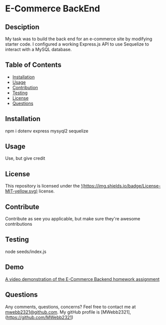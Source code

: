 # E-Commerce BackEnd

## Desciption

My task was to build the back end for an e-commerce site by modifying starter code. I configured a working Express.js API to use Sequelize to interact with a MySQL database.

## Table of Contents

- [Installation](#installation)
- [Usage](#usage)
- [Contribution](#contribute)
- [Testing](#tests)
- [License](#license)
- [Questions](#questions)

## Installation

npm i dotenv express mysyql2 sequelize

## Usage

Use, but give credit

## License

This repository is licensed under the [!(https://img.shields.io/badge/License-MIT-yellow.svg)](https://opensource.org/licenses/MIT) license.

## Contribute

Contribute as see you applicable, but make sure they're awesome contributions

## Testing

node seeds/index.js

## Demo

<a href='https://drive.google.com/file/d/1i8hkHuC-vDc_78JzYzj6Tv48c2qo7AGM/view?usp=sharing'> A video demonstration of the E-Commerce Backend homework assignment </a>

## Questions

Any comments, questions, concerns? Feel free to contact me at [mwebb2321@github.com](maito:mwebb2321@github.com).
My gitHub profile is [MWebb2321], (https://github.com/MWebb2321)
